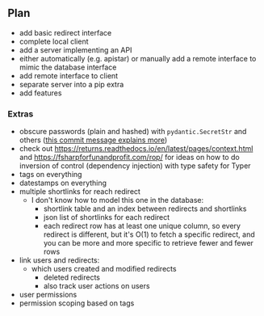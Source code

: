 ## Plan

- add basic redirect interface
- complete local client
- add a server implementing an API
- either automatically (e.g. apistar) or manually add a remote interface to
  mimic the database interface
- add remote interface to client
- separate server into a pip extra
- add features


### Extras
- obscure passwords (plain and hashed) with `pydantic.SecretStr` and others
  ([this commit message explains
  more](https://github.com/mawillcockson/mw_url_shortener/commit/6a492a1c090f082f399aa851537bd0a402355be5))
- check out <https://returns.readthedocs.io/en/latest/pages/context.html> and
  <https://fsharpforfunandprofit.com/rop/> for ideas on how to do inversion of
  control (dependency injection) with type safety for Typer
- tags on everything
- datestamps on everything
- multiple shortlinks for reach redirect
  - I don't know how to model this one in the database:
    - shortlink table and an index between redirects and shortlinks
    - json list of shortlinks for each redirect
    - each redirect row has at least one unique column, so every redirect is
      different, but it's O(1) to fetch a specific redirect, and you can be
      more and more specific to retrieve fewer and fewer rows
- link users and redirects:
  - which users created and modified redirects
    - deleted redirects
    - also track user actions on users
- user permissions
- permission scoping based on tags

